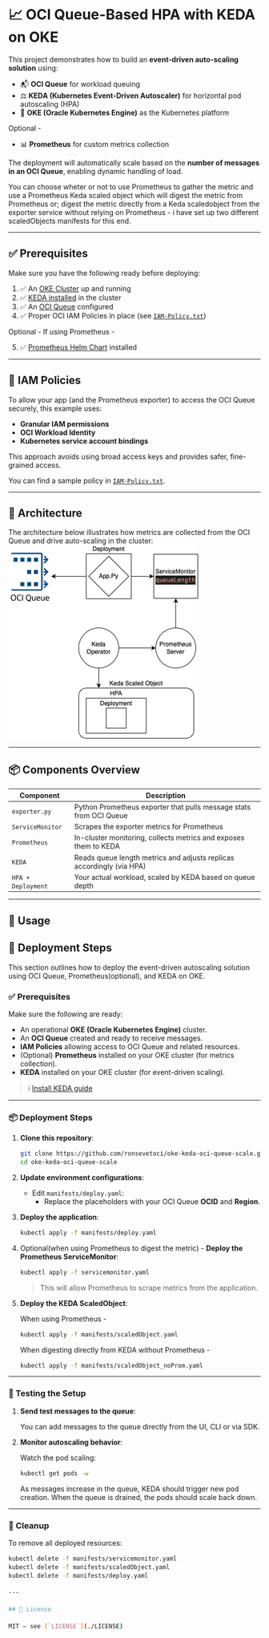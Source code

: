 # 📈 OCI Queue-Based HPA with KEDA on OKE

This project demonstrates how to build an **event-driven auto-scaling solution** using:

- 📬 **OCI Queue** for workload queuing  
- ⚖️ **KEDA (Kubernetes Event-Driven Autoscaler)** for horizontal pod autoscaling (HPA)  
- 🚀 **OKE (Oracle Kubernetes Engine)** as the Kubernetes platform

Optional - 
- 📊 **Prometheus** for custom metrics collection

The deployment will automatically scale based on the **number of messages in an OCI Queue**, enabling dynamic handling of load.

You can choose wheter or not to use Prometheus to gather the metric and use a Prometheus Keda scaled object which will digest the metric from Prometheus or; digest the metric directly from a Keda scaledobject from the exporter service without relying on Prometheus - i have set up two different scaledObjects manifests for this end. 

---

## ✅ Prerequisites

Make sure you have the following ready before deploying:

1. ✅ An [OKE Cluster](https://docs.oracle.com/en-us/iaas/Content/ContEng/Concepts/contengoverview.htm) up and running  
2. ✅ [KEDA installed](https://keda.sh/docs/2.9/deploy/#install) in the cluster  
3. ✅ An [OCI Queue](https://docs.oracle.com/en-us/iaas/Content/queue/queue-create.htm) configured  
4. ✅ Proper OCI IAM Policies in place (see [`IAM-Policy.txt`](./IAM-Policy.txt))

Optional - If using Prometheus - 

5. ✅ [Prometheus Helm Chart](https://github.com/prometheus-community/helm-charts/tree/main/charts/prometheus) installed

---

## 🔐 IAM Policies

To allow your app (and the Prometheus exporter) to access the OCI Queue securely, this example uses:

- **Granular IAM permissions**
- **OCI Workload Identity**  
- **Kubernetes service account bindings**  

This approach avoids using broad access keys and provides safer, fine-grained access.

You can find a sample policy in [`IAM-Policy.txt`](./IAM-Policy.txt).

---

## 🧭 Architecture

The architecture below illustrates how metrics are collected from the OCI Queue and drive auto-scaling in the cluster:
![Architecture Diagram](./images/oke-oci-queue-keda.drawio.png)

---

## 📦 Components Overview

| Component            | Description                                                                 |
|----------------------|-----------------------------------------------------------------------------|
| `exporter.py`        | Python Prometheus exporter that pulls message stats from OCI Queue          |
| `ServiceMonitor`     | Scrapes the exporter metrics for Prometheus                                 |
| `Prometheus`         | In-cluster monitoring, collects metrics and exposes them to KEDA            |
| `KEDA`               | Reads queue length metrics and adjusts replicas accordingly (via HPA)       |
| `HPA + Deployment`   | Your actual workload, scaled by KEDA based on queue depth                   |

---

## 🚀 Usage

## 🚀 Deployment Steps

This section outlines how to deploy the event-driven autoscaling solution using OCI Queue, Prometheus(optional), and KEDA on OKE.

### ✅ Prerequisites

Make sure the following are ready:

- An operational **OKE (Oracle Kubernetes Engine)** cluster.
- An **OCI Queue** created and ready to receive messages.
- **IAM Policies** allowing access to OCI Queue and related resources.
- (Optional) **Prometheus** installed on your OKE cluster (for metrics collection).
- **KEDA** installed on your OKE cluster (for event-driven scaling).

> ℹ️ [Install KEDA guide](https://keda.sh/docs/2.14/concepts/scaling-deployments/)

---

### 📦 Deployment Steps

1. **Clone this repository**:

    ```bash
    git clone https://github.com/ronsevetoci/oke-keda-oci-queue-scale.git
    cd oke-keda-oci-queue-scale
    ```

2. **Update environment configurations**:

    - Edit `manifests/deploy.yaml`:
      - Replace the placeholders with your OCI Queue **OCID** and **Region**.
      
3. **Deploy the application**:

    ```bash
    kubectl apply -f manifests/deploy.yaml
    ```

5. Optional(when using Prometheus to digest the metric) - **Deploy the Prometheus ServiceMonitor**:

    ```bash
    kubectl apply -f servicemonitor.yaml
    ```

    > This will allow Prometheus to scrape metrics from the application.


4. **Deploy the KEDA ScaledObject**:

    When using Prometheus -
    ```bash
    kubectl apply -f manifests/scaledObject.yaml
    ```
    When digesting directly from KEDA without Prometheus - 
    ```bash
    kubectl apply -f manifests/scaledObject_noProm.yaml
    ```

---

### 🧪 Testing the Setup

1. **Send test messages to the queue**:

    You can add messages to the queue directly from the UI, CLI or via SDK.
   
3. **Monitor autoscaling behavior**:

    Watch the pod scaling:

    ```bash
    kubectl get pods -w
    ```

    As messages increase in the queue, KEDA should trigger new pod creation. When the queue is drained, the pods should scale back down.

---

### 🧹 Cleanup

To remove all deployed resources:

```bash
kubectl delete -f manifests/servicemonitor.yaml
kubectl delete -f manifests/scaledObject.yaml
kubectl delete -f manifests/deploy.yaml

---

## 📜 License

MIT — see [`LICENSE`](./LICENSE)
